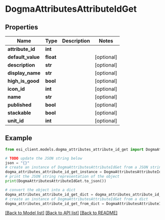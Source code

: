 # DogmaAttributesAttributeIdGet


## Properties

Name | Type | Description | Notes
------------ | ------------- | ------------- | -------------
**attribute_id** | **int** |  | 
**default_value** | **float** |  | [optional] 
**description** | **str** |  | [optional] 
**display_name** | **str** |  | [optional] 
**high_is_good** | **bool** |  | [optional] 
**icon_id** | **int** |  | [optional] 
**name** | **str** |  | [optional] 
**published** | **bool** |  | [optional] 
**stackable** | **bool** |  | [optional] 
**unit_id** | **int** |  | [optional] 

## Example

```python
from esi_client.models.dogma_attributes_attribute_id_get import DogmaAttributesAttributeIdGet

# TODO update the JSON string below
json = "{}"
# create an instance of DogmaAttributesAttributeIdGet from a JSON string
dogma_attributes_attribute_id_get_instance = DogmaAttributesAttributeIdGet.from_json(json)
# print the JSON string representation of the object
print(DogmaAttributesAttributeIdGet.to_json())

# convert the object into a dict
dogma_attributes_attribute_id_get_dict = dogma_attributes_attribute_id_get_instance.to_dict()
# create an instance of DogmaAttributesAttributeIdGet from a dict
dogma_attributes_attribute_id_get_from_dict = DogmaAttributesAttributeIdGet.from_dict(dogma_attributes_attribute_id_get_dict)
```
[[Back to Model list]](../README.md#documentation-for-models) [[Back to API list]](../README.md#documentation-for-api-endpoints) [[Back to README]](../README.md)



